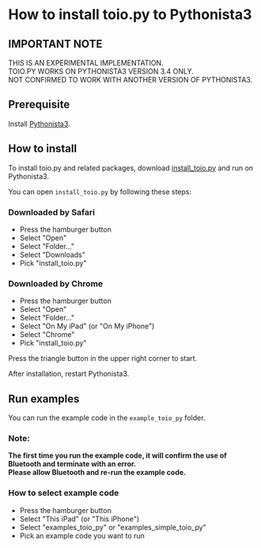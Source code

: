 # How to install toio.py to Pythonista3

## IMPORTANT NOTE

THIS IS AN EXPERIMENTAL IMPLEMENTATION.  
TOIO.PY WORKS ON PYTHONISTA3 VERSION 3.4 ONLY.  
NOT CONFIRMED TO WORK WITH ANOTHER VERSION OF PYTHONISTA3.

## Prerequisite

Install [Pythonista3](https://apps.apple.com/jp/app/pythonista-3/id1085978097).

## How to install

To install toio.py and related packages, download
<a href="./install_toio.py" download="install_toio.py">install_toio.py</a>
and run on Pythonista3.

You can open `install_toio.py` by following these steps:

### Downloaded by Safari

- Press the hamburger button
- Select "Open"
- Select "Folder..."
- Select "Downloads"
- Pick "install_toio.py"

### Downloaded by Chrome

- Press the hamburger button
- Select "Open"
- Select "Folder..."
- Select "On My iPad" (or "On My iPhone")
- Select "Chrome"
- Pick "install_toio.py"

Press the triangle button in the upper right corner to start.

After installation, restart Pythonista3.

## Run examples

You can run the example code in the `example_toio_py` folder.  

### Note:

**The first time you run the example code, it will confirm the use of Bluetooth and
terminate with an error.  
Please allow Bluetooth and re-run the example code.**

### How to select example code

- Press the hamburger button
- Select "This iPad" (or "This iPhone")
- Select "examples_toio_py" or "examples_simple_toio_py"
- Pick an example code you want to run

